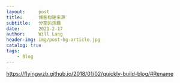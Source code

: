 ```yaml
---
layout:     post
title:      博客构建来源
subtitle:   分享的乐趣
date:       2021-2-17
author:     Will Lang
header-img: img/post-bg-article.jpg
catalog: true
tags:
    - Blog
---
```


https://flyingwzb.github.io/2018/01/02/quickly-build-blog/#Rename


